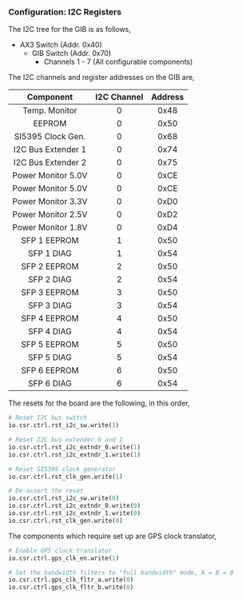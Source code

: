 
### Configuration: I2C Registers

The I2C tree for the GIB is as follows,
* AX3 Switch (Addr. 0x40)
    * GIB Switch (Addr. 0x70)
        * Channels 1 - 7 (All configurable components)
             
The I2C channels and register addresses on the GIB are,

| Component         | I2C Channel    | Address |
| :---------------: | :-------------:| :------:| 
| Temp. Monitor     | 0              | 0x48    |   
| EEPROM            | 0              | 0x50    |
| SI5395 Clock Gen. | 0              | 0x68    |
| I2C Bus Extender 1| 0              | 0x74    |
| I2C Bus Extender 2| 0              | 0x75    |
| Power Monitor 5.0V| 0              | 0xCE    |
| Power Monitor 5.0V| 0              | 0xCE    |
| Power Monitor 3.3V| 0              | 0xD0    |
| Power Monitor 2.5V| 0              | 0xD2    |
| Power Monitor 1.8V| 0              | 0xD4    |
| SFP 1 EEPROM      | 1              | 0x50    |
| SFP 1 DIAG        | 1              | 0x54    |
| SFP 2 EEPROM      | 2              | 0x50    |
| SFP 2 DIAG        | 2              | 0x54    |
| SFP 3 EEPROM      | 3              | 0x50    |
| SFP 3 DIAG        | 3              | 0x54    |
| SFP 4 EEPROM      | 4              | 0x50    |
| SFP 4 DIAG        | 4              | 0x54    |
| SFP 5 EEPROM      | 5              | 0x50    |
| SFP 5 DIAG        | 5              | 0x54    |
| SFP 6 EEPROM      | 6              | 0x50    |
| SFP 6 DIAG        | 6              | 0x54    |


The resets for the board are the following, in this order,
``` python
# Reset I2C bus switch
io.csr.ctrl.rst_i2c_sw.write(1)

# Reset I2C bus extender 0 and 1
io.csr.ctrl.rst_i2c_extndr_0.write(1)
io.csr.ctrl.rst_i2c_extndr_1.write(1)

# Reset SI5395 clock generator
io.csr.ctrl.rst_clk_gen.write(1)

# De-assert the reset
io.csr.ctrl.rst_i2c_sw.write(0)
io.csr.ctrl.rst_i2c_extndr_0.write(0)
io.csr.ctrl.rst_i2c_extndr_1.write(0)
io.csr.ctrl.rst_clk_gen.write(0)
```

The components which require set up are GPS clock translator, 
``` python
# Enable GPS clock translator
io.csr.ctrl.gps_clk_en.write(1)

# Set the bandwidth filters to "full bandwidth" mode, A = B = 0
io.csr.ctrl.gps_clk_fltr_a.write(0)
io.csr.ctrl.gps_clk_fltr_b.write(0)
```


